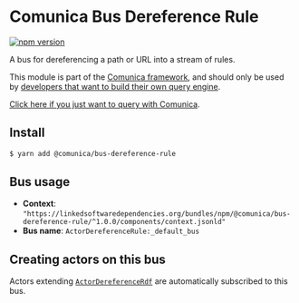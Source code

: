 # Comunica Bus Dereference Rule

[![npm version](https://badge.fury.io/js/%40comunica%2Fbus-dereference-rule.svg)](https://www.npmjs.com/package/@comunica/bus-dereference-rdf)

A bus for dereferencing a path or URL into a stream of rules.

This module is part of the [Comunica framework](https://github.com/comunica/comunica),
and should only be used by [developers that want to build their own query engine](https://comunica.dev/docs/modify/).

[Click here if you just want to query with Comunica](https://comunica.dev/docs/query/).

## Install

```bash
$ yarn add @comunica/bus-dereference-rule
```

## Bus usage

* **Context**: `"https://linkedsoftwaredependencies.org/bundles/npm/@comunica/bus-dereference-rule/^1.0.0/components/context.jsonld"`
* **Bus name**: `ActorDereferenceRule:_default_bus`

## Creating actors on this bus

Actors extending [`ActorDereferenceRdf`](https://comunica.github.io/comunica/classes/bus_dereference_rule.actordereferencerule.html) are automatically subscribed to this bus.
